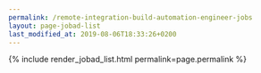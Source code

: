 ```yaml
---
permalink: /remote-integration-build-automation-engineer-jobs
layout: page-jobad-list
last_modified_at: 2019-08-06T18:33:26+0200
---
```

{% include render_jobad_list.html permalink=page.permalink %}
